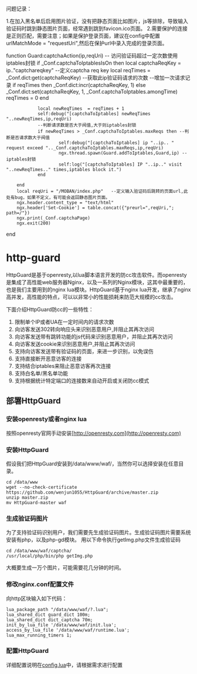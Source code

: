 问题记录：

1.在加入黑名单后启用图片验证，没有把静态页面比如图片，js等排除，导致输入验证码时跳到静态图片页面，经常遇到跳到favicon.ico页面。
2.需要保护的连接是正则匹配，需要注意；如果是保护登录页面，建议在config中配置 urlMatchMode = "requestUri",然后在保护url中录入完成的登录页面。

function Guard:captchaAction(ip,reqUri)
        -- 访问验证码超过一定次数使用iptables封锁
        if _Conf.captchaToIptablesIsOn then
                local captchaReqKey = ip.."captchareqkey" --定义captcha req key
                local reqTimes = _Conf.dict:get(captchaReqKey) --获取此ip验证码请求的次数
                --增加一次请求记录
                if reqTimes then
                        _Conf.dict:incr(captchaReqKey, 1)
                else
                        _Conf.dict:set(captchaReqKey, 1, _Conf.captchaToIptables.amongTime)
                        reqTimes = 0
                end

                local newReqTimes  = reqTimes + 1
                self:debug("[captchaToIptables] newReqTimes "..newReqTimes,ip,reqUri)
                --判断请求数是否大于阀值,大于则iptables封锁
                if newReqTimes > _Conf.captchaToIptables.maxReqs then --判断是否请求数大于阀值
                        self:debug("[captchaToIptables] ip "..ip.. " request exceed ".._Conf.captchaToIptables.maxReqs,ip,reqUri)
                        ngx.thread.spawn(Guard.addToIptables,Guard,ip) -- iptables封锁
                        self:log("[captchaToIptables] IP "..ip.." visit "..newReqTimes.." times,iptables block it.")
                end

        end
        local reqUri = "/MOBAN/index.php"   --定义输入验证码后跳转的页面url,此处有bug，如果不定义，有可能会返回静态图片页面。
        ngx.header.content_type = "text/html"
        ngx.header['Set-Cookie'] = table.concat({"preurl=",reqUri,"; path=/"})
        ngx.print(_Conf.captchaPage)
        ngx.exit(200)
end


# http-guard

HttpGuard是基于openresty,以lua脚本语言开发的防cc攻击软件。而openresty是集成了高性能web服务器Nginx，以及一系列的Nginx模块，这其中最重要的，也是我们主要用到的nginx lua模块。HttpGuard基于nginx lua开发，继承了nginx高并发，高性能的特点，可以以非常小的性能损耗来防范大规模的cc攻击。

下面介绍HttpGuard防cc的一些特性：

1. 限制单个IP或者UA在一定时间内的请求次数
2. 向访客发送302转向响应头来识别恶意用户,并阻止其再次访问
3. 向访客发送带有跳转功能的js代码来识别恶意用户，并阻止其再次访问
4. 向访客发送cookie来识别恶意用户,并阻止其再次访问
5. 支持向访客发送带有验证码的页面，来进一步识别，以免误伤
6. 支持直接断开恶意访客的连接
7. 支持结合iptables来阻止恶意访客再次连接
8. 支持白名单/黑名单功能
9. 支持根据统计特定端口的连接数来自动开启或关闭防cc模式

## 部署HttpGuard
### 安装openresty或者nginx lua

按照openresty官网手动安装[http://openresty.com](http://openresty.com)

### 安装HttpGuard

假设我们把HttpGuard安装到/data/www/waf/，当然你可以选择安装在任意目录。

```
cd /data/www
wget --no-check-certificate https://github.com/wenjun1055/HttpGuard/archive/master.zip
unzip master.zip
mv HttpGuard-master waf
```

### 生成验证码图片

为了支持验证码识别用户，我们需要先生成验证码图片。生成验证码图片需要系统安装有php，以及php-gd模块。
用以下命令执行getImg.php文件生成验证码

```
cd /data/www/waf/captcha/
/usr/local/php/bin/php getImg.php
```

大概要生成一万个图片，可能需要花几分钟的时间。

### 修改nginx.conf配置文件

向http区块输入如下代码：

```
lua_package_path "/data/www/waf/?.lua";
lua_shared_dict guard_dict 100m;
lua_shared_dict dict_captcha 70m;
init_by_lua_file '/data/www/waf/init.lua';
access_by_lua_file '/data/www/waf/runtime.lua';
lua_max_running_timers 1;
```

### 配置HttpGuard

详细配置说明在[config.lua](https://github.com/wenjun1055/HttpGuard/blob/master/guard.lua)中，请根据需求进行配置
